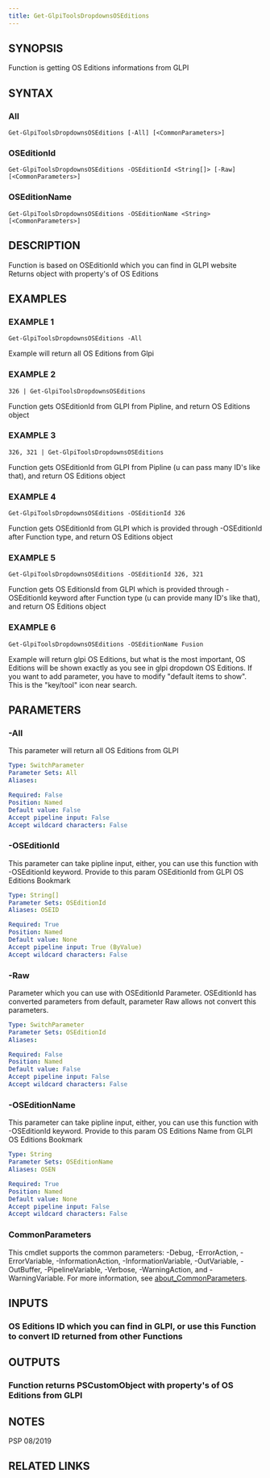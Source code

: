 ```yaml
---
title: Get-GlpiToolsDropdownsOSEditions
---
```


## SYNOPSIS
Function is getting OS Editions informations from GLPI

## SYNTAX

### All
```
Get-GlpiToolsDropdownsOSEditions [-All] [<CommonParameters>]
```

### OSEditionId
```
Get-GlpiToolsDropdownsOSEditions -OSEditionId <String[]> [-Raw] [<CommonParameters>]
```

### OSEditionName
```
Get-GlpiToolsDropdownsOSEditions -OSEditionName <String> [<CommonParameters>]
```

## DESCRIPTION
Function is based on OSEditionId which you can find in GLPI website
Returns object with property's of OS Editions

## EXAMPLES

### EXAMPLE 1
```
Get-GlpiToolsDropdownsOSEditions -All
```

Example will return all OS Editions from Glpi

### EXAMPLE 2
```
326 | Get-GlpiToolsDropdownsOSEditions
```

Function gets OSEditionId from GLPI from Pipline, and return OS Editions object

### EXAMPLE 3
```
326, 321 | Get-GlpiToolsDropdownsOSEditions
```

Function gets OSEditionId from GLPI from Pipline (u can pass many ID's like that), and return OS Editions object

### EXAMPLE 4
```
Get-GlpiToolsDropdownsOSEditions -OSEditionId 326
```

Function gets OSEditionId from GLPI which is provided through -OSEditionId after Function type, and return OS Editions object

### EXAMPLE 5
```
Get-GlpiToolsDropdownsOSEditions -OSEditionId 326, 321
```

Function gets OS EditionsId from GLPI which is provided through -OSEditionId keyword after Function type (u can provide many ID's like that), and return OS Editions object

### EXAMPLE 6
```
Get-GlpiToolsDropdownsOSEditions -OSEditionName Fusion
```

Example will return glpi OS Editions, but what is the most important, OS Editions will be shown exactly as you see in glpi dropdown OS Editions.
If you want to add parameter, you have to modify "default items to show".
This is the "key/tool" icon near search.

## PARAMETERS

### -All
This parameter will return all OS Editions from GLPI

```yaml
Type: SwitchParameter
Parameter Sets: All
Aliases:

Required: False
Position: Named
Default value: False
Accept pipeline input: False
Accept wildcard characters: False
```

### -OSEditionId
This parameter can take pipline input, either, you can use this function with -OSEditionId keyword.
Provide to this param OSEditionId from GLPI OS Editions Bookmark

```yaml
Type: String[]
Parameter Sets: OSEditionId
Aliases: OSEID

Required: True
Position: Named
Default value: None
Accept pipeline input: True (ByValue)
Accept wildcard characters: False
```

### -Raw
Parameter which you can use with OSEditionId Parameter.
OSEditionId has converted parameters from default, parameter Raw allows not convert this parameters.

```yaml
Type: SwitchParameter
Parameter Sets: OSEditionId
Aliases:

Required: False
Position: Named
Default value: False
Accept pipeline input: False
Accept wildcard characters: False
```

### -OSEditionName
This parameter can take pipline input, either, you can use this function with -OSEditionId keyword.
Provide to this param OS Editions Name from GLPI OS Editions Bookmark

```yaml
Type: String
Parameter Sets: OSEditionName
Aliases: OSEN

Required: True
Position: Named
Default value: None
Accept pipeline input: False
Accept wildcard characters: False
```

### CommonParameters
This cmdlet supports the common parameters: -Debug, -ErrorAction, -ErrorVariable, -InformationAction, -InformationVariable, -OutVariable, -OutBuffer, -PipelineVariable, -Verbose, -WarningAction, and -WarningVariable. For more information, see [about_CommonParameters](http://go.microsoft.com/fwlink/?LinkID=113216).

## INPUTS

### OS Editions ID which you can find in GLPI, or use this Function to convert ID returned from other Functions
## OUTPUTS

### Function returns PSCustomObject with property's of OS Editions from GLPI
## NOTES
PSP 08/2019

## RELATED LINKS
